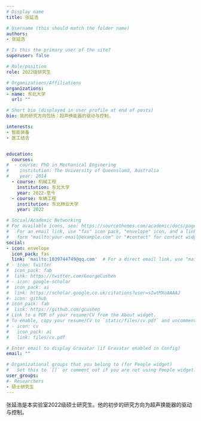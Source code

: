 ```yaml
---
# Display name
title: 张延浩

# Username (this should match the folder name)
authors:
- 张延浩

# Is this the primary user of the site?
superuser: false

# Role/position
role: 2022级研究生

# Organizations/Affiliations
organizations:
- name: 东北大学
  url: ""

# Short bio (displayed in user profile at end of posts)
bio: 我的研究方向包括：超声换能器的驱动与控制.

interests:
- 智能装备
- 医工结合


education:
  courses:
#  - course: PhD in Mechanical Enginering
#    institution: The University of Queensland, Australia
#    year: 2014
  - course: 机械工程
    institution: 东北大学
    year: 2022-至今
  - course: 车辆工程
    institution: 东北林业大学
    year: 2022

# Social/Academic Networking
# For available icons, see: https://sourcethemes.com/academic/docs/page-builder/#icons
#   For an email link, use "fas" icon pack, "envelope" icon, and a link in the
#   form "mailto:your-email@example.com" or "#contact" for contact widget.
social:
- icon: envelope
  icon_pack: fas
  link: 'mailto:1039744749@qq.com'  # For a direct email link, use "mailto:test@example.org".
# - icon: twitter
#  icon_pack: fab
#  link: https://twitter.com/GeorgeCushen
# - icon: google-scholar
#  icon_pack: ai
#  link: https://scholar.google.co.uk/citations?user=sIwtMXoAAAAJ
#- icon: github
# icon_pack: fab
#  link: https://github.com/gcushen
# Link to a PDF of your resume/CV from the About widget.
# To enable, copy your resume/CV to `static/files/cv.pdf` and uncomment the lines below.
# - icon: cv
#   icon_pack: ai
#   link: files/cv.pdf

# Enter email to display Gravatar (if Gravatar enabled in Config)
email: ""

# Organizational groups that you belong to (for People widget)
#   Set this to `[]` or comment out if you are not using People widget.
user_groups:
#- Researchers
- 硕士研究生
---
```


张延浩是本实验室2022级硕士研究生。他的初步的研究方向为超声换能器的驱动与控制。

